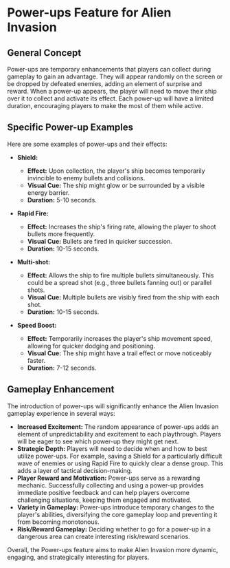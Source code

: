 # Power-ups Feature for Alien Invasion

## General Concept

Power-ups are temporary enhancements that players can collect during gameplay to gain an advantage. They will appear randomly on the screen or be dropped by defeated enemies, adding an element of surprise and reward. When a power-up appears, the player will need to move their ship over it to collect and activate its effect. Each power-up will have a limited duration, encouraging players to make the most of them while active.

## Specific Power-up Examples

Here are some examples of power-ups and their effects:

*   **Shield:**
    *   **Effect:** Upon collection, the player's ship becomes temporarily invincible to enemy bullets and collisions.
    *   **Visual Cue:** The ship might glow or be surrounded by a visible energy barrier.
    *   **Duration:** 5-10 seconds.

*   **Rapid Fire:**
    *   **Effect:** Increases the ship's firing rate, allowing the player to shoot bullets more frequently.
    *   **Visual Cue:** Bullets are fired in quicker succession.
    *   **Duration:** 10-15 seconds.

*   **Multi-shot:**
    *   **Effect:** Allows the ship to fire multiple bullets simultaneously. This could be a spread shot (e.g., three bullets fanning out) or parallel shots.
    *   **Visual Cue:** Multiple bullets are visibly fired from the ship with each shot.
    *   **Duration:** 10-15 seconds.

*   **Speed Boost:**
    *   **Effect:** Temporarily increases the player's ship movement speed, allowing for quicker dodging and positioning.
    *   **Visual Cue:** The ship might have a trail effect or move noticeably faster.
    *   **Duration:** 7-12 seconds.

## Gameplay Enhancement

The introduction of power-ups will significantly enhance the Alien Invasion gameplay experience in several ways:

*   **Increased Excitement:** The random appearance of power-ups adds an element of unpredictability and excitement to each playthrough. Players will be eager to see which power-up they might get next.
*   **Strategic Depth:** Players will need to decide when and how to best utilize power-ups. For example, saving a Shield for a particularly difficult wave of enemies or using Rapid Fire to quickly clear a dense group. This adds a layer of tactical decision-making.
*   **Player Reward and Motivation:** Power-ups serve as a rewarding mechanic. Successfully collecting and using a power-up provides immediate positive feedback and can help players overcome challenging situations, keeping them engaged and motivated.
*   **Variety in Gameplay:** Power-ups introduce temporary changes to the player's abilities, diversifying the core gameplay loop and preventing it from becoming monotonous.
*   **Risk/Reward Gameplay:** Deciding whether to go for a power-up in a dangerous area can create interesting risk/reward scenarios.

Overall, the Power-ups feature aims to make Alien Invasion more dynamic, engaging, and strategically interesting for players.
